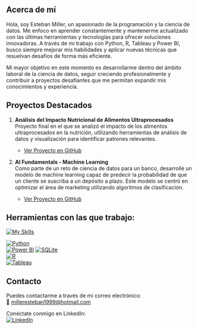 ## Acerca de mí

Hola, soy Esteban Miller, un apasionado de la programación y la ciencia de datos. Me enfoco en aprender constantemente y mantenerme actualizado con las últimas herramientas y tecnologías para ofrecer soluciones innovadoras. A través de mi trabajo con Python, R, Tableau y Power BI, busco siempre mejorar mis habilidades y aplicar nuevas técnicas que resuelvan desafíos de forma más eficiente. 

Mi mayor objetivo en este momento es desarrollarme dentro del ámbito laboral de la ciencia de datos, seguir creciendo profesionalmente y contribuir a proyectos desafiantes que me permitan expandir mis conocimientos y experiencia.


## Proyectos Destacados

1. **Análisis del Impacto Nutricional de Alimentos Ultraprocesados**  
   Proyecto final en el que se analizó el impacto de los alimentos ultraprocesados en la nutrición, utilizando herramientas de análisis de datos y visualización para identificar patrones relevantes.
   - [Ver Proyecto en GitHub](https://github.com/esteban-miller/Analisis-del-Impacto-Nutricional-de-Alimentos-Ultraprocesados-PROYECTO-FINAL)

2. **AI Fundamentals - Machine Learning**  
   Como parte de un reto de ciencia de datos para un banco, desarrollé un modelo de machine learning capaz de predecir la probabilidad de que un cliente se suscriba a un depósito a plazo. Este modelo se centró en optimizar el área de marketing utilizando algoritmos de clasificación.
   - [Ver Proyecto en GitHub](https://github.com/esteban-miller/7.AI-Fundamentals-Machine-Learning)


## Herramientas con las que trabajo:

[![My Skills](https://skillicons.dev/icons?i=windows,sqlite,r,python,tableau,powerbi&perline=3)](https://skillicons.dev)  

[![Python](https://img.shields.io/badge/Python-Programming%20Language-blue?logo=python)](https://www.python.org/)  
[![Power BI](https://img.shields.io/badge/Power%20BI-Business%20Intelligence-blue?logo=powerbi)](https://powerbi.microsoft.com/) 
[![SQLite](https://img.shields.io/badge/SQLite-Database-lightgrey?logo=sqlite)](https://www.sqlite.org/)  
[![R](https://img.shields.io/badge/R-Programming%20Language-blue?logo=r)](https://www.r-project.org/)   
[![Tableau](https://img.shields.io/badge/Tableau-Analytics-blue?logo=tableau)](https://www.tableau.com/)

## Contacto

Puedes contactarme a través de mi correo electrónico:  
📧 [milleresteban1999@hotmail.com](mailto:milleresteban1999@hotmail.com)

Conéctate conmigo en LinkedIn:  
[![LinkedIn](https://img.shields.io/badge/LinkedIn-Esteban%20Miller-blue?logo=linkedin)](https://www.linkedin.com/in/esteban-miller-56301114b/)
